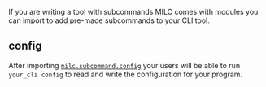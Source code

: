 If you are writing a tool with subcommands MILC comes with modules you can import to add pre-made subcommands to your CLI tool.

## config

After importing [`milc.subcommand.config`](subcommand_config.md) your users will be able to run `your_cli config` to read and write the configuration for your program.
